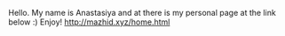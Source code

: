 Hello. My name is Anastasiya and at there is my personal page at the link below :)
Enjoy!
http://mazhid.xyz/home.html
